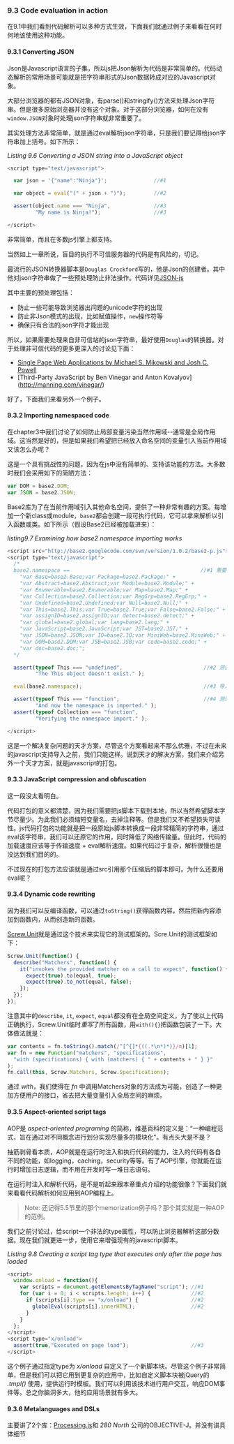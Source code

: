 ### 9.3 Code evaluation in action

在9.1中我们看到代码解析可以多种方式生效，下面我们就通过例子来看看在何时何地该使用这种功能。

#### 9.3.1 Converting JSON

Json是Javascript语言的子集，所以js把Json解析为代码是非常简单的。代码动态解析的常用场景可能就是把字符串形式的Json数据转成对应的Javascript对象。

大部分浏览器的都有JSON对象，有parse()和stringify()方法来处理Json字符串。但是很多原始浏览器并没有这个对象。对于这部分浏览器，如何在没有`window.JSON`对象时处理json字符串就非常重要了。

其实处理方法非常简单，就是通过eval解析json字符串，只是我们要记得给json字符串加上括号。如下所示：

*Listing 9.6 Converting a JSON string into a JavaScript object*
```javascript
<script type="text/javascript">

  var json = '{"name":"Ninja"}';               //#1

  var object = eval("(" + json + ")");         //#2

  assert(object.name === "Ninja",              //#3
         "My name is Ninja!");                 //#3

</script>
```
非常简单，而且在多数js引擎上都支持。

当然如上一章所说，盲目的执行不可信服务器的代码是有风险的，切记。

最流行的JSON转换器脚本是`Douglas Crockford`写的，他是Json的创建者。其中他对json字符串做了一些预处理防止非法操作。代码详见[JSON-js](https://github.com/douglascrockford/JSON-js)

其中主要的预处理包括：

* 防止一些可能导致浏览器出问题的unicode字符的出现
* 防止非Json模式的出现，比如赋值操作，`new`操作符等
* 确保只有合法的json字符才能出现

所以，如果需要处理来自非可信站的json字符串，最好使用`Douglas`的转换器。对于处理非可信代码的更多更深入的讨论见下面：

* [Single Page Web Applications by Michael S. Mikowski and Josh C. Powell](http://www.manning.com/mikowski)
* [Third-Party JavaScript by Ben Vinegar and Anton Kovalyov] (http://manning.com/vinegar/)

好了，下面我们来看另外一个例子。

#### 9.3.2 Importing namespaced code

在chapter3中我们讨论了如何防止局部变量污染当然作用域--通常是全局作用域。这当然是好的，但是如果我们希望把已经放入命名空间的变量引入当前作用域又该怎么办呢？

这是一个具有挑战性的问题，因为在js中没有简单的、支持该功能的方法。大多数时我们会采用如下的简陋方法：

```javascript
var DOM = base2.DOM;
var JSON = base2.JSON;
```

Base2库为了在当前作用域引入其他命名空间，提供了一种非常有趣的方案。每增加一个新class或module，`base2`都会创建一段可执行代码，它可以拿来解析以引入函数或类。如下所示（假设Base2已经被加载进来）：

*listing9.7 Examining how base2 namespace importing works*
```javascript
<script src="http://base2.googlecode.com/svn/version/1.0.2/base2-p.js"></script>
<script type="text/javascript">
  /*
  base2.namespace ==                                          //#1 需要被引入的名字, base2中自带
    "var Base=base2.Base;var Package=base2.Package;" +
    "var Abstract=base2.Abstract;var Module=base2.Module;" +
    "var Enumerable=base2.Enumerable;var Map=base2.Map;" +
    "var Collection=base2.Collection;var RegGrp=base2.RegGrp;" +
    "var Undefined=base2.Undefined;var Null=base2.Null;" +
    "var This=base2.This;var True=base2.True;var False=base2.False;" +
    "var assignID=base2.assignID;var detect=base2.detect;" +
    "var global=base2.global;var lang=base2.lang;" +
    "var JavaScript=base2.JavaScript;var JST=base2.JST;" +
    "var JSON=base2.JSON;var IO=base2.IO;var MiniWeb=base2.MiniWeb;" +
    "var DOM=base2.DOM;var JSB=base2.JSB;var code=base2.code;" +
    "var doc=base2.doc;";
  */

  assert(typeof This === "undefined",                          //#2 测试eval之前，This是未定义的
         "The This object doesn't exist." );

  eval(base2.namespace);                                       //#3 导入

  assert(typeof This === "function",                           //#4 测试是否已经导入
         "And now the namespace is imported." );
  assert(typeof Collection === "function",
         "Verifying the namespace import." );

</script>
```

这是一个解决复杂问题的天才方案，尽管这个方案看起来不那么优雅，不过在未来的javascript支持导入之前，我们只能这样。说到天才的解决方案，我们来介绍另外一个天才方案，就是javascript的打包。

#### 9.3.3 JavaScript compression and obfuscation

这一段没太看明白。

代码打包的意义都清楚，因为我们需要把js脚本下载到本地，所以当然希望脚本字节尽量少。为此我们必须缩短变量名，去掉注释等。但是我们又不希望损失可读性。js代码打包的功能就是把一段原始js脚本转换成一段非常精简的字符串，通过eval该字符串，我们可以还原它的作用，同时降低了网络传输量。但此时，代码的加载速度应该等于传输速度 +  eval解析速度。如果代码过于复杂，解析很慢也是没达到我们目的的。

不过现在的打包方法应该就是通过src引用那个压缩后的脚本即可。为什么还要用eval呢？

#### 9.3.4 Dynamic code rewriting
因为我们可以反编译函数，可以通过`toString()`获得函数内容，然后把新内容添加到函数内，从而创造新的函数。

[Screw.Unit](https://github.com/nkallen/screw-unit)就是通过这个技术来实现它的测试框架的。Scre.Unit的测试框架如下：

```javascript
Screw.Unit(function() {
  describe("Matchers", function() {
    it("invokes the provided matcher on a call to expect", function() {
      expect(true).to(equal, true);
      expect(true).to_not(equal, false);
    });
  });
});
```
注意其中的`describe`, `it`, `expect`, `equal`都没有在全局空间定义，为了使以上代码正确执行，Screw.Unit临时*重写*了所有函数，用`with(){}`把函数包装了一下。大体做法就是：

```javascript
var contents = fn.toString().match(/^[^{]*{((.*\n*)*)}/m)[1];
var fn = new Function("matchers", "specifications",
  "with (specifications) { with (matchers) { " + contents + " } }"
);
fn.call(this, Screw.Matchers, Screw.Specifications);
```

通过 *with*，我们使得在 *fn* 中调用Matchers对象的方法成为可能，创造了一种更加方便用户的接口，省去把大量变量引入全局空间的麻烦。

#### 9.3.5 Aspect-oriented script tags

AOP是 *aspect-oriented programing* 的简称，维基百科的定义是：“一种编程范式，旨在通过对不同概念进行划分实现尽量多的模块化”。有点头大是不是？

抽筋剥骨看本质，AOP就是在运行时注入和执行代码的能力，注入的代码有各自不同的功能，如logging，caching，security等等。有了AOP引擎，你就能在运行时增加日志逻辑，而不用在开发时写一堆日志语句。

在运行时注入和解析代码，是不是听起来跟本章重点介绍的功能很像？下面我们就来看看代码解析如何应用到AOP编程上。

> Note: 还记得5.5节里的那个memorization例子吗？那个其实就是一种AOP的范例。

我们之前讨论过，给script一个非法的type属性，可以防止浏览器解析这部分数据。现在我们就更进一步，使用它来增强现有的javascript脚本。

*Listing 9.8 Creating a script tag type that executes only after the page has loaded*
```javascript
<script>
  window.onload = function(){
    var scripts = document.getElementsByTagName("script"); //#1
    for (var i = 0; i < scripts.length; i++) {             //#2
      if (scripts[i].type == "x/onload") {                 //#2
        globalEval(scripts[i].innerHTML);                  //#2
      }
    }
  };
</script>
<script type="x/onload">
  assert(true,"Executed on page load");                    //#3
</script>
```

这个例子通过指定type为 *x/onload* 自定义了一个新脚本块。尽管这个例子非常简单，但是我们可以把它用到更复杂的应用中，比如自定义脚本块被jQuery的 *.tmpl()* 使用，提供运行时模板。我们可以利用该技术进行用户交互，响应DOM事件等。总之你脑洞多大，他的应用场景就有多大。

#### 9.3.6 Metalanguages and DSLs

主要讲了2个库：[Processing.js](http://processing.org/)和 *280 North* 公司的OBJECTIVE-J。并没有讲具体细节
